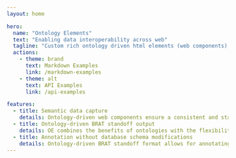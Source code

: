 ```yaml
---
layout: home

hero:
  name: "Ontology Elements"
  text: "Enabling data interoperability across web"
  tagline: "Custom rich ontology driven html elements (web components) that can be used with any web framework, or even without a framework."
  actions:
    - theme: brand
      text: Markdown Examples
      link: /markdown-examples
    - theme: alt
      text: API Examples
      link: /api-examples

features:
  - title: Semantic data capture
    details: Ontology-driven web components ensure a consistent and standardized representation of data, facilitating seamless integration and interpretation of information within life sciences web applications
  - title: Ontology-driven BRAT standoff output
    details: OE combines the benefits of ontologies with the flexibility of the BRAT standoff format for annotating text.
  - title: Annotation without database schema modifications
    details: Ontology-driven BRAT standoff format allows for annotating text without requiring any changes to the underlying database schema
---
```


